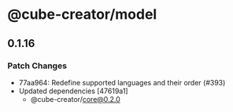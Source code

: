 # @cube-creator/model

## 0.1.16
### Patch Changes

- 77aa964: Redefine supported languages and their order (#393)
- Updated dependencies [47619a1]
  - @cube-creator/core@0.2.0
